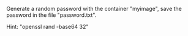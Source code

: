 Generate a random password with the container "myimage", save the password in the file "password.txt".

Hint: "openssl rand -base64 32"

